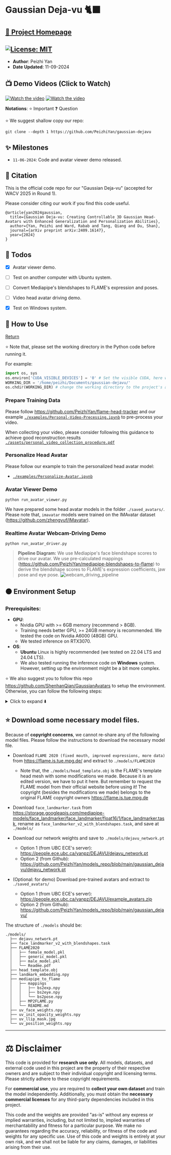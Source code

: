 # Gaussian Deja-vu 🐈‍⬛

## **[🚀 Project Homepage](https://peizhiyan.github.io/docs/dejavu/index.html)**

## [![License: MIT](https://img.shields.io/badge/License-MIT-yellow.svg)](https://opensource.org/licenses/MIT)

- **Author**: Peizhi Yan
- **Date Updated**: 11-09-2024


## 📺 Demo Videos (Click to Watch)
[![Watch the video](https://img.youtube.com/vi/Tm7uPEYzfpo/0.jpg)](https://www.youtube.com/watch?v=Tm7uPEYzfpo)
[![Watch the video](https://img.youtube.com/vi/j47MnAf9jRo/0.jpg)](https://www.youtube.com/watch?v=j47MnAf9jRo)



**Notations**:
⭐ Important 
❓ Question


⭐ We suggest shallow copy our repo:
```
git clone --depth 1 https://github.com/PeizhiYan/gaussian-dejavu
```


## ✨ Milestones
- ```11-06-2024```: Code and avatar viewer demo released.






## 💚 Citation

This is the official code repo for our "Gaussian Deja-vu" (accepted for WACV 2025 in Round 1). 

Please consider citing our work if you find this code useful.
```
@article{yan2024gaussian,
  title={Gaussian Deja-vu: Creating Controllable 3D Gaussian Head-Avatars with Enhanced Generalization and Personalization Abilities},
  author={Yan, Peizhi and Ward, Rabab and Tang, Qiang and Du, Shan},
  journal={arXiv preprint arXiv:2409.16147},
  year={2024}
}
```



## 🌱 Todos
- [x] Avatar viewer demo.
- [ ] Test on another computer with Ubuntu system.
- [ ] Convert Mediapipe's blendshapes to FLAME's expression and poses. 
- [ ] Video head avatar driving demo.
- [x] Test on Windows system.






## 🧸 How to Use

[Return](#)

⭐ Note that, please set the working directory in the Python code before running it.

For example:

```python
import os, sys
os.environ['CUDA_VISIBLE_DEVICES'] = '0' # Set the visible CUDA, here we use the second GPU
WORKING_DIR = '/home/peizhi/Documents/gaussian-dejavu/'
os.chdir(WORKING_DIR) # change the working directory to the project's absolute path
```

### Prepare Training Data

Please follow https://github.com/PeizhiYan/flame-head-tracker and our example [```./examples/Personal-Video-Precessing.ipynb```](./examples/Personal-Video-Processing.ipynb) to pre-process your video.

When collecting your video, please consider following this guidance to achieve good reconstruction results [```./assets/personal_video_collection_procedure.pdf```](./assets/personal_video_collection_procedure.pdf)

### Personalize Head Avatar

Please follow our example to train the personalized head avatar model:
- [```./examples/Personalize-Avatar.ipynb```](./examples/Personalize-Avatar.ipynb)

### Avatar Viewer Demo

```
python run_avatar_viewer.py
```

We have prepared some head avatar models in the folder ```./saved_avatars/```. Please note that, ```imavatar``` models were trained on the IMAvatar dataset (https://github.com/zhengyuf/IMavatar). 


### Realtime Avatar Webcam-Driving Demo

```
python run_avatar_driver.py
```

> **Pipeline Diagram:**
> We use Mediapipe's face blendshape scores to drive our avatar.
> We use pre-calculated mappings (https://github.com/PeizhiYan/mediapipe-blendshapes-to-flame) to derive the blendshape scores to FLAME's expression coefficients, jaw pose and eye pose.
> ![webcam_driving_pipeline](./assets/dejavu_realtime_driving_demo.png)






## 🟠 Environment Setup


### Prerequisites:

- **GPU**: 
  - Nvidia GPU with >= 6GB memory (recommend > 8GB). 
  - Training needs better GPU, >= 24GB memory is recommended. We tested the code on Nvidia A6000 (48GB) GPU.
  - We tested inference on RTX3070.
- **OS**: 
  - **Ubuntu** Linux is highly recommended (we tested on 22.04 LTS and 24.04 LTS).
  - We also tested running the inference code on **Windows** system. However, setting up the environment might be a bit more complex.

⭐ We also suggest you to follow this repo https://github.com/ShenhanQian/GaussianAvatars to setup the environment. Otherwise, you can follow the following steps:


<details>
  <summary>Click to expand ⬇️</summary>

  ### Step 1: Create a conda environment. 

  ```
  conda create --name dejavu -y python=3.10
  conda activate dejavu
  ```

  ### Step 2: Install necessary libraries.

  #### Nvidia CUDA compiler (11.7)

  ```
  conda install -c "nvidia/label/cuda-11.7.1" cuda-toolkit ninja

  # (Linux only) ----------
  ln -s "$CONDA_PREFIX/lib" "$CONDA_PREFIX/lib64"  # to avoid error "/usr/bin/ld: cannot find -lcudart"

  # Install NVCC (optional, if the NVCC is not installed successfully try this)
  conda install -c conda-forge cudatoolkit=11.7 cudatoolkit-dev=11.7
  ```

  After install, check NVCC version (should be 11.7):

  ```
  nvcc --version
  ```

  #### PyTorch (2.0 with CUDA)

  ```
  pip install torch==2.0.1 torchvision --index-url https://download.pytorch.org/whl/cu117
  ```

  Now let's test if PyTorch is able to access CUDA device, the result should be ```True```:

  ```
  python -c "import torch; print(torch.cuda.is_available())"
  ```

  #### Some Python packages

  ```
  pip install -r requirements.txt
  ```

  **Note that**, by this time we have tested the following versions of ```nvdiffrast``` and ```pytorch3d```:
  - nvdiffrast == **0.3.1**
  - pytorch3d  == **0.7.8**




  #### Troubleshoot (Linux)

  Note that the NVCC needs g++ < 12:
  ```
  sudo update-alternatives --install /usr/bin/gcc gcc /usr/bin/gcc-11 50
  sudo update-alternatives --install /usr/bin/g++ g++ /usr/bin/g++-11 50
  sudo update-alternatives --install /usr/bin/c++ c++ /usr/bin/g++-11 50
  ```

  If there is problem with **nvdiffrast**, check whether it is related to the EGL header file in the error message. If it is, install the EGL Development Libraries (for Ubuntu/Debian-based systems):
  
  ```bash
  sudo apt-get update
  sudo apt-get install libegl1-mesa-dev
  ```
  Then, uninstall nvdiffrast and reinstall it.

</details>



## ⭐ Download some necessary model files.

Because of **copyright concerns**, we cannot re-share any of the following model files. Please follow the instructions to download the necessary model file.

- Download ```FLAME 2020 (fixed mouth, improved expressions, more data)``` from https://flame.is.tue.mpg.de/ and extract to ```./models/FLAME2020```
    - Note that, the ```./models/head_template.obj``` is the FLAME's template head mesh with some modifications we made. Because it is an edited version, we have to put it here. But remember to request the FLAME model from their official website before using it! The copyright (besides the modifications we made) belongs to the original FLAME copyright owners https://flame.is.tue.mpg.de 

- Download ```face_landmarker.task``` from https://storage.googleapis.com/mediapipe-models/face_landmarker/face_landmarker/float16/1/face_landmarker.task, rename as ```face_landmarker_v2_with_blendshapes.task```, and save at ```./models/```

- Download our network weights and save to ```./models/dejavu_network.pt```
  - Option 1 (from UBC ECE's server): https://people.ece.ubc.ca/yanpz/DEJAVU/dejavu_network.pt
  - Option 2 (from Github): https://github.com/PeizhiYan/models_repo/blob/main/gaussian_dejavu/dejavu_network.pt

- (Optional: for demo) Download pre-trained avatars and extract to ```./saved_avatars/```
  - Option 1 (from UBC ECE's server): https://people.ece.ubc.ca/yanpz/DEJAVU/example_avatars.zip
  - Option 2 (from Github): https://github.com/PeizhiYan/models_repo/blob/main/gaussian_dejavu/


The structure of ```./models``` should be:
```
./models/
  ├── dejavu_network.pt
  ├── face_landmarker_v2_with_blendshapes.task
  ├── FLAME2020
  │   ├── female_model.pkl
  │   ├── generic_model.pkl
  │   ├── male_model.pkl
  │   └── Readme.pdf
  ├── head_template.obj
  ├── landmark_embedding.npy
  ├── mediapipe_to_flame
  │   ├── mappings
  │   │   ├── bs2exp.npy
  │   │   ├── bs2eye.npy
  │   │   └── bs2pose.npy
  │   ├── MP2FLAME.py
  │   └── README.md
  ├── uv_face_weights.npy
  ├── uv_init_opacity_weights.npy
  ├── uv_llip_mask.jpg
  └── uv_position_weights.npy
```






---


# ⚖️ Disclaimer


This code is provided for **research use only**. All models, datasets, and external code used in this project are the property of their respective owners and are subject to their individual copyright and licensing terms. Please strictly adhere to these copyright requirements.

For **commercial use**, you are required to **collect your own dataset** and train the model independently. Additionally, you must obtain the **necessary commercial licenses** for any third-party dependencies included in this project.

This code and the weights are provided "as-is" without any express or implied warranties, including, but not limited to, implied warranties of merchantability and fitness for a particular purpose. We make no guarantees regarding the accuracy, reliability, or fitness of the code and weights for any specific use. Use of this code and weights is entirely at your own risk, and we shall not be liable for any claims, damages, or liabilities arising from their use.








